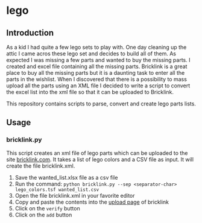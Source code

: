 # lego
## Introduction
As a kid I had quite a few lego sets to play with. One day cleaning up the attic I came acros these lego set and decides to build all of them. As expected I was missing a few parts and wanted to buy the missing parts. I created and excel file containing all the missing
parts. Bricklink is a great place to buy all the missing parts but it is a daunting task to enter all the parts in the wishlist.
When I discovered that there is a possibility to mass upload all the parts using an XML file I decided to write a script to convert
the excel list into the xml file so that it can be uploaded to Bricklink.

This repository contains scripts to parse, convert and create lego parts lists.

## Usage
### bricklink.py
This script creates an xml file of lego parts which can be uploaded to the site [bricklink.com](https://www.bricklink.com). It takes a list of lego colors and a CSV file as input. It will create the file bricklink.xml.
1. Save the wanted_list.xlsx file as a csv file
1. Run the command: `python bricklink.py --sep <separator-char> lego_colors.tsf wanted_list.csv`
1. Open the file bricklink.xml in your favorite editor
1. Copy and paste the contents into the  [upload page](https://www.bricklink.com/v2/wanted/upload.page) of bricklink
1.  Click on the `verify` button 
1.  Click on the `add` button


